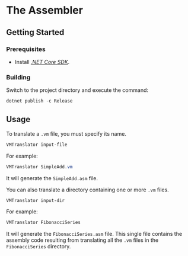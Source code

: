 # The Assembler

## Getting Started

### Prerequisites

- Install [*.NET Core SDK*](https://docs.microsoft.com/en-us/dotnet/core/install/).

### Building

Switch to the project directory and execute the command:

```powershell
dotnet publish -c Release
```

## Usage

To translate a `.vm` file, you must specify its name.

```powershell
VMTranslator input-file
```

For example:

```powershell
VMTranslator SimpleAdd.vm
```

It will generate the `SimpleAdd.asm` file.

You can also translate a directory containing one or more `.vm` files.

```powershell
VMTranslator input-dir
```

For example:

```powershell
VMTranslator FibonacciSeries
```

It will generate the `FibonacciSeries.asm` file. This single file contains the assembly code resulting from translating all the `.vm` files in the `FibonacciSeries` directory.